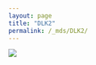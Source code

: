 ```yaml
---
layout: page
title: "DLK2"
permalink: /_mds/DLK2/
---
```


![](../../algns0/5HSAA030650_aln_report.png?raw=true)
